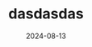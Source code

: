 ---
title: "dasdasdas"
date: 2024-08-13
categories:
  - cybersecurity
  - Write-up
tags:
  - OS
  - CPU
---